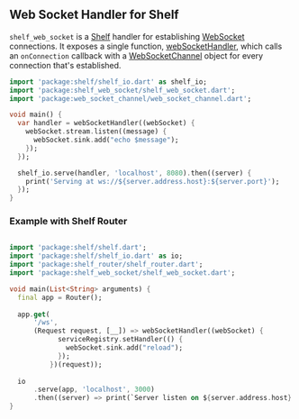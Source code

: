 ## Web Socket Handler for Shelf

`shelf_web_socket` is a [Shelf][] handler for establishing [WebSocket][]
connections. It exposes a single function, [webSocketHandler][], which calls an
`onConnection` callback with a [WebSocketChannel][] object for every
connection that's established.

[Shelf]: https://pub.dev/packages/shelf

[WebSocket]: https://tools.ietf.org/html/rfc6455

[webSocketHandler]: https://pub.dev/documentation/shelf_web_socket/latest/shelf_web_socket/webSocketHandler.html

[WebSocketChannel]: https://pub.dev/documentation/web_socket_channel/latest/web_socket_channel/WebSocketChannel-class.html

```dart
import 'package:shelf/shelf_io.dart' as shelf_io;
import 'package:shelf_web_socket/shelf_web_socket.dart';
import 'package:web_socket_channel/web_socket_channel.dart';

void main() {
  var handler = webSocketHandler((webSocket) {
    webSocket.stream.listen((message) {
      webSocket.sink.add("echo $message");
    });
  });

  shelf_io.serve(handler, 'localhost', 8080).then((server) {
    print('Serving at ws://${server.address.host}:${server.port}');
  });
}
```

### Example with Shelf Router
```dart

import 'package:shelf/shelf.dart';
import 'package:shelf/shelf_io.dart' as io;
import 'package:shelf_router/shelf_router.dart';
import 'package:shelf_web_socket/shelf_web_socket.dart';

void main(List<String> arguments) {
  final app = Router();
  
  app.get(
      '/ws',
      (Request request, [__]) => webSocketHandler((webSocket) {
            serviceRegistry.setHandler(() {
              webSocket.sink.add("reload");
            });
          })(request));
          
  io
      .serve(app, 'localhost', 3000)
      .then((server) => print(`Server listen on ${server.address.host} ${server.port}`));  
}
```
